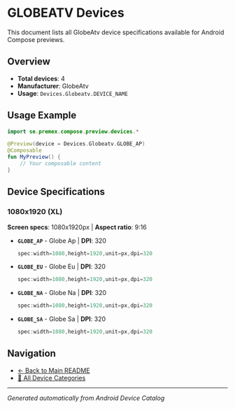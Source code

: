 # GLOBEATV Devices

This document lists all GlobeAtv device specifications available for Android Compose previews.

## Overview

- **Total devices**: 4
- **Manufacturer**: GlobeAtv
- **Usage**: `Devices.Globeatv.DEVICE_NAME`

## Usage Example

```kotlin
import se.premex.compose.preview.devices.*

@Preview(device = Devices.Globeatv.GLOBE_AP)
@Composable
fun MyPreview() {
    // Your composable content
}
```

## Device Specifications

### 1080x1920 (XL)

**Screen specs**: 1080x1920px | **Aspect ratio**: 9:16

- **`GLOBE_AP`** - Globe Ap | **DPI**: 320
  ```kotlin
  spec:width=1080,height=1920,unit=px,dpi=320
  ```

- **`GLOBE_EU`** - Globe Eu | **DPI**: 320
  ```kotlin
  spec:width=1080,height=1920,unit=px,dpi=320
  ```

- **`GLOBE_NA`** - Globe Na | **DPI**: 320
  ```kotlin
  spec:width=1080,height=1920,unit=px,dpi=320
  ```

- **`GLOBE_SA`** - Globe Sa | **DPI**: 320
  ```kotlin
  spec:width=1080,height=1920,unit=px,dpi=320
  ```

## Navigation

- [← Back to Main README](../../README.md)
- [📱 All Device Categories](../README.md)

---
*Generated automatically from Android Device Catalog*
